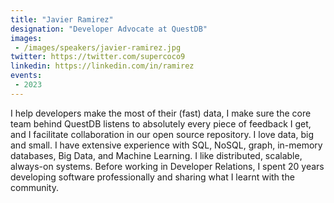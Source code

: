 ```yaml
---
title: "Javier Ramirez"
designation: "Developer Advocate at QuestDB"
images:
 - /images/speakers/javier-ramirez.jpg
twitter: https://twitter.com/supercoco9
linkedin: https://linkedin.com/in/ramirez
events:
 - 2023
---
```


I help developers make the most of their (fast) data, I make sure the core team behind QuestDB listens to absolutely every piece of feedback I get, and I facilitate collaboration in our open source repository. I love data, big and small. I have extensive experience with SQL, NoSQL, graph, in-memory databases, Big Data, and Machine Learning. I like distributed, scalable, always-on systems. Before working in Developer Relations, I spent 20 years developing software professionally and sharing what I learnt with the community.